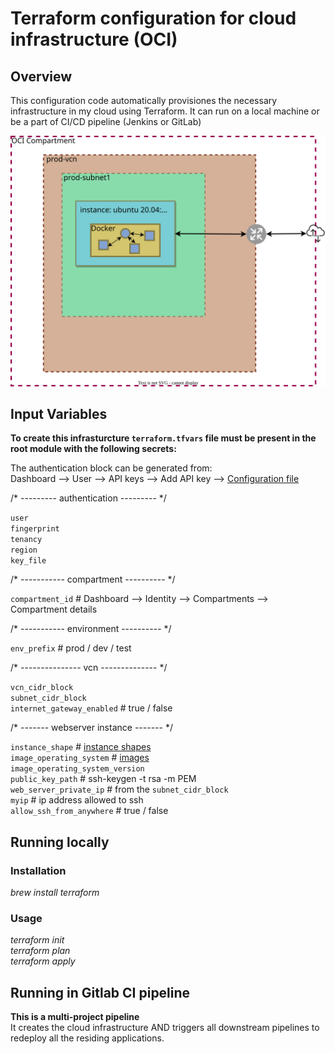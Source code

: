 # Terraform configuration for cloud infrastructure (OCI)

## Overview
This configuration code automatically provisiones the necessary infrastructure in my cloud using Terraform.
It can run on a local machine or be a part of CI/CD pipeline (Jenkins or GitLab)



![Diagram of the current cloud infrastructure](./Diagram.drawio.svg "Diagram of the current limited free tier cloud infrastructure")


## Input Variables
**To create this infrasturcture `terraform.tfvars` file must be present in the root module  with the following secrets:**  


The authentication block can be generated from:  
Dashboard --> User --> API keys --> Add API key --> [Configuration file](https://docs.oracle.com/en-us/iaas/Content/API/Concepts/sdkconfig.htm)

/* --------- authentication --------- */

`user`         
`fingerprint`  
`tenancy`  
`region`  
`key_file`  

/* ----------- compartment ---------- */

`compartment_id` # Dashboard --> Identity --> Compartments --> Compartment details  

/* ----------- environment ---------- */

`env_prefix` # prod / dev / test

/* --------------- vcn -------------- */

`vcn_cidr_block`  
`subnet_cidr_block`  
`internet_gateway_enabled` # true / false   

/* ------- webserver instance ------- */

`instance_shape` # [instance shapes](https://docs.oracle.com/en-us/iaas/Content/Compute/References/computeshapes.htm)  
`image_operating_system` # [images](https://docs.oracle.com/en-us/iaas/images/)  
`image_operating_system_version`  
`public_key_path` # ssh-keygen -t rsa -m PEM  
`web_server_private_ip` # from the `subnet_cidr_block`  
`myip` # ip address allowed to ssh  
`allow_ssh_from_anywhere` # true / false  

## Running locally

### Installation
*brew install terraform*

### Usage
*terraform init*  
*terraform plan*  
*terraform apply* 

## Running in Gitlab CI pipeline
**This is a multi-project pipeline**  
It creates the cloud infrastructure AND triggers all downstream pipelines to redeploy all the residing applications.